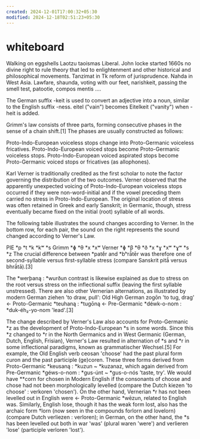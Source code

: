 ```yaml
---
created: 2024-12-01T17:00:32+05:30
modified: 2024-12-18T02:51:23+05:30
---
```


# whiteboard

Walking on eggshells
Laotzu taoismas Liberal. John locke started 1660s no divine right to rule theory that led to enlightenment and other historical and philosophical movements. Tanzimat in Tk reform of jurisprudence. Nahda in West Asia.
Lawfare, shaunda, voting with our feet, narishkeit, passing the smell test, patootie, compos mentis
....

The German suffix -keit is used to convert an adjective into a noun, similar to the English suffix -ness. eitel ("vain") becomes Eitelkeit ("vanity") when -heit is added.

Grimm's law consists of three parts, forming consecutive phases in the sense of a chain shift.[1] The phases are usually constructed as follows:

Proto-Indo-European voiceless stops change into Proto-Germanic voiceless fricatives.
Proto-Indo-European voiced stops become Proto-Germanic voiceless stops.
Proto-Indo-European voiced aspirated stops become Proto-Germanic voiced stops or fricatives (as allophones).

Karl Verner is traditionally credited as the first scholar to note the factor governing the distribution of the two outcomes. Verner observed that the apparently unexpected voicing of Proto-Indo-European voiceless stops occurred if they were non-word-initial and if the vowel preceding them carried no stress in Proto-Indo-European. The original location of stress was often retained in Greek and early Sanskrit; in Germanic, though, stress eventually became fixed on the initial (root) syllable of all words.

The following table illustrates the sound changes according to Verner. In the bottom row, for each pair, the sound on the right represents the sound changed according to Verner's Law.

PIE	*p	*t	*k	*kʷ	*s
Grimm	*ɸ	*θ	*x	*xʷ
Verner	*ɸ	*β	*θ	*ð	*x	*ɣ	*xʷ	*ɣʷ	*s	*z
The crucial difference between *patḗr and *bʰrā́tēr was therefore one of second-syllable versus first-syllable stress (compare Sanskrit pitā́ versus bhrā́tā).[3]

The *werþaną : *wurðun contrast is likewise explained as due to stress on the root versus stress on the inflectional suffix (leaving the first syllable unstressed). There are also other Vernerian alternations, as illustrated by modern German ziehen 'to draw, pull': Old High German zogōn 'to tug, drag' ← Proto-Germanic *teuhaną : *tugōną ← Pre-Germanic *déwk-o-nom : *duk-éh₂-yo-nom 'lead'.[3]

The change described by Verner's Law also accounts for Proto-Germanic *z as the development of Proto-Indo-European *s in some words. Since this *z changed to *r in the North Germanics and in West Germanic (German, Dutch, English, Frisian), Verner's Law resulted in alternation of *s and *r in some inflectional paradigms, known as grammatischer Wechsel.[5] For example, the Old English verb ceosan 'choose' had the past plural form curon and the past participle (ge)coren. These three forms derived from Proto-Germanic *keusaną : *kuzun ~ *kuzanaz, which again derived from Pre-Germanic *géws-o-nom : *gus-únt ~ *gus-o-nós 'taste, try'. We would have **corn for chosen in Modern English if the consonants of choose and chose had not been morphologically levelled (compare the Dutch kiezen 'to choose' : verkoren 'chosen'). On the other hand, Vernerian *r has not been levelled out in English were ← Proto-Germanic *wēzun, related to English was. Similarly, English lose, though it has the weak form lost, also has the archaic form †lorn (now seen in the compounds forlorn and lovelorn) (compare Dutch verliezen : verloren); in German, on the other hand, the *s has been levelled out both in war 'was' (plural waren 'were') and verlieren 'lose' (participle verloren 'lost').
